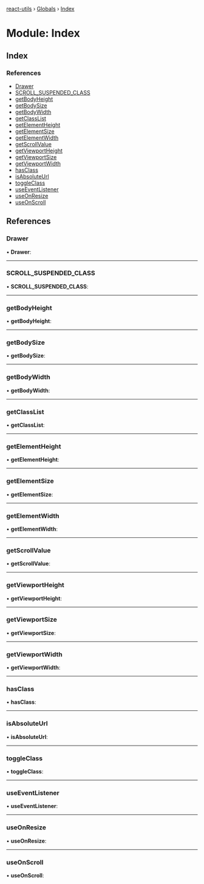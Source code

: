 [react-utils](../README.md) › [Globals](../globals.md) › [Index](index.md)

# Module: Index

## Index

### References

* [Drawer](index.md#drawer)
* [SCROLL_SUSPENDED_CLASS](index.md#scroll_suspended_class)
* [getBodyHeight](index.md#getbodyheight)
* [getBodySize](index.md#getbodysize)
* [getBodyWidth](index.md#getbodywidth)
* [getClassList](index.md#getclasslist)
* [getElementHeight](index.md#getelementheight)
* [getElementSize](index.md#getelementsize)
* [getElementWidth](index.md#getelementwidth)
* [getScrollValue](index.md#getscrollvalue)
* [getViewportHeight](index.md#getviewportheight)
* [getViewportSize](index.md#getviewportsize)
* [getViewportWidth](index.md#getviewportwidth)
* [hasClass](index.md#hasclass)
* [isAbsoluteUrl](index.md#isabsoluteurl)
* [toggleClass](index.md#toggleclass)
* [useEventListener](index.md#useeventlistener)
* [useOnResize](index.md#useonresize)
* [useOnScroll](index.md#useonscroll)

## References

###  Drawer

• **Drawer**:

___

###  SCROLL_SUSPENDED_CLASS

• **SCROLL_SUSPENDED_CLASS**:

___

###  getBodyHeight

• **getBodyHeight**:

___

###  getBodySize

• **getBodySize**:

___

###  getBodyWidth

• **getBodyWidth**:

___

###  getClassList

• **getClassList**:

___

###  getElementHeight

• **getElementHeight**:

___

###  getElementSize

• **getElementSize**:

___

###  getElementWidth

• **getElementWidth**:

___

###  getScrollValue

• **getScrollValue**:

___

###  getViewportHeight

• **getViewportHeight**:

___

###  getViewportSize

• **getViewportSize**:

___

###  getViewportWidth

• **getViewportWidth**:

___

###  hasClass

• **hasClass**:

___

###  isAbsoluteUrl

• **isAbsoluteUrl**:

___

###  toggleClass

• **toggleClass**:

___

###  useEventListener

• **useEventListener**:

___

###  useOnResize

• **useOnResize**:

___

###  useOnScroll

• **useOnScroll**:
